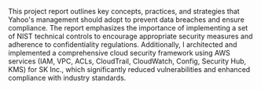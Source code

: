 This project report outlines key concepts, practices, and strategies that Yahoo's management should adopt to prevent data breaches and ensure compliance. The report emphasizes the importance of implementing a set of NIST technical controls to encourage appropriate security measures and adherence to confidentiality regulations. Additionally, I architected and implemented a comprehensive cloud security framework using AWS services (IAM, VPC, ACLs, CloudTrail, CloudWatch, Config, Security Hub, KMS) for SK Inc., which significantly reduced vulnerabilities and enhanced compliance with industry standards.
